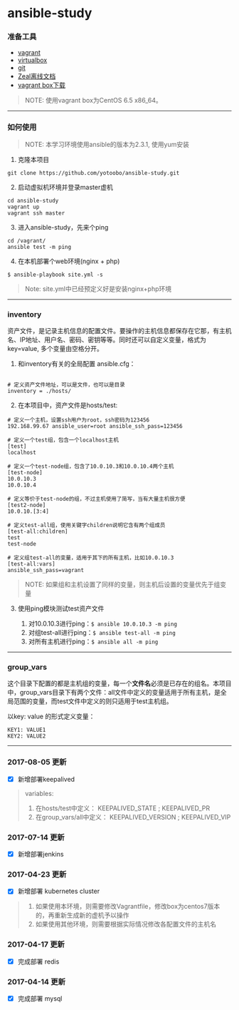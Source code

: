 # ansible-study

### 准备工具

- [vagrant](https://www.vagrantup.com/)
- [virtualbox](https://www.virtualbox.org/)
- [git](https://git-scm.com/downloads)
- [Zeal离线文档](https://zealdocs.org/)
- [vagrant box下载](http://www.vagrantbox.es/)

>NOTE: 使用vagrant box为CentOS 6.5 x86_64。

---

### 如何使用

>NOTE: 本学习环境使用ansible的版本为2.3.1, 使用yum安装

1. 克隆本项目

`git clone https://github.com/yotoobo/ansible-study.git`

2. 启动虚拟机环境并登录master虚机

```
cd ansible-study
vagrant up
vagrant ssh master
```

3. 进入ansible-study，先来个ping

```
cd /vagrant/
ansible test -m ping
```

4. 在本机部署个web环境(nginx + php)

`$ ansible-playbook site.yml -s`

>Note: site.yml中已经预定义好是安装nginx+php环境

---

### inventory
资产文件，是记录主机信息的配置文件。要操作的主机信息都保存在它那，有主机名、IP地址、用户名、密码、密钥等等。同时还可以自定义变量，格式为key=value, 多个变量由空格分开。

1. 和inventory有关的全局配置 ansible.cfg：

```

# 定义资产文件地址，可以是文件，也可以是目录
inventory = ./hosts/
```

2. 在本项目中，资产文件是hosts/test:

```
# 定义一个主机，设置ssh用户为root，ssh密码为123456
192.168.99.67 ansible_user=root ansible_ssh_pass=123456

# 定义一个test组，包含一个localhost主机
[test]
localhost

# 定义一个test-node组，包含了10.0.10.3和10.0.10.4两个主机
[test-node]
10.0.10.3
10.0.10.4

# 定义等价于test-node的组，不过主机使用了简写，当有大量主机很方便
[test2-node]
10.0.10.[3:4]

# 定义test-all组，使用关键字children说明它含有两个组成员
[test-all:children]
test
test-node

# 定义组test-all的变量，适用于其下的所有主机，比如10.0.10.3
[test-all:vars]
ansible_ssh_pass=vagrant

```

>NOTE: 如果组和主机设置了同样的变量，则主机后设置的变量优先于组变量

3. 使用ping模块测试test资产文件

    1. 对10.0.10.3进行ping：`$ ansible 10.0.10.3 -m ping`
    2. 对组test-all进行ping：`$ ansible test-all -m ping` 
    3. 对所有主机进行ping：`$ ansible all -m ping` 

---

### group_vars
这个目录下配置的都是主机组的变量，每一个**文件名**必须是已存在的组名。本项目中，group_vars目录下有两个文件：all文件中定义的变量适用于所有主机，是全局范围的变量，而test文件中定义的则只适用于test主机组。

以key: value 的形式定义变量：

```
KEY1: VALUE1
KEY2: VALUE2
```

---

### 2017-08-05 更新
- [x] 新增部署keepalived

>variables:
>1. 在hosts/test中定义： KEEPALIVED_STATE ; KEEPALIVED_PR
>2. 在group_vars/all中定义： KEEPALIVED_VERSION ; KEEPALIVED_VIP 

### 2017-07-14 更新
- [x] 新增部署jenkins

### 2017-04-23 更新
- [x] 新增部署 kubernetes cluster

>1. 如果使用本环境，则需要修改Vagrantfile，修改box为centos7版本的，再重新生成新的虚机予以操作
>2. 如果使用其他环境，则需要根据实际情况修改各配置文件的主机名

### 2017-04-17 更新
- [x] 完成部署 redis

### 2017-04-14 更新
- [x] 完成部署 mysql
